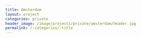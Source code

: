 ```yaml
---
title: Amsterdam
layout: project
categories: private
header_image: /image/projects/private/amsterdam/header.jpg
permalink: /:categories/:title
---
```

